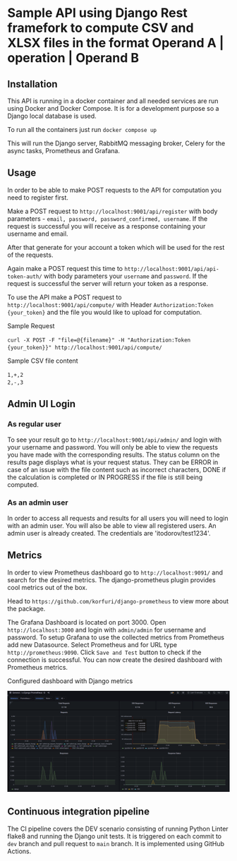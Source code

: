 # Sample API using Django Rest framefork to compute CSV and XLSX files in the format Operand A | operation | Operand B

## Installation

This API is running in a docker container and all needed services are run using Docker and Docker Compose. It is for a development purpose so a Django local database is used.

To run all the containers just run `docker compose up`

This will run the Django server, RabbitMQ messaging broker, Celery for the async tasks,  Prometheus and Grafana.

## Usage

In order to be able to make POST requests to the API for computation you need to register first.

Make a POST request to `http://localhost:9001/api/register` with body parameters - `email, password, password_confirmed, username`. If the request is successful you will receive as a response containing your username and email.

After that generate for your account a token which will be used for the rest of the requests.

Again make a POST request this time to `http://localhost:9001/api/api-token-auth/` with body parameters your `username` and `password`. If the request is successful the server will return your token as a response.

To use the API make a POST request to `http://localhost:9001/api/compute/` with  Header `Authorization:Token {your_token}` and the file you would like to upload for computation.

Sample Request

`curl -X POST -F "file=@{filename}" -H "Authorization:Token {your_token}}" http://localhost:9001/api/compute/`

Sample CSV file content

`1,+,2` <br>
`2,-,3`


## Admin UI Login

### As regular user
To see your result go to `http://localhost:9001/api/admin/` and login with your username and password. You will only be able to view the requests you have made with the corresponding results. The status column on the results page displays what is your request status. They can be ERROR in case of an issue with the file content such as incorrect characters, DONE if the calculation is completed or IN PROGRESS if the file is still being computed.

### As an admin user
In order to access all requests and results for all users you will need
to login with an admin user. You will also be able to view all registered users. An admin user is already created. The credentials are 'itodorov/test1234'.


## Metrics

In order to view Prometheus dashboard go to `http://localhost:9091/` and search for the desired metrics. The django-prometheus plugin provides cool metrics out of the box.

Head to `https://github.com/korfuri/django-prometheus` to view more about the package.


The Grafana Dashboard is located on port 3000. Open `http://localhost:3000`
and login with `admin/admin` for username and password. To setup Grafana to use the collected metrics from Prometheus add new Datasource. Select Prometheus and for URL type `http://prometheus:9090`. Click `Save and Test` button to check if the connection is successful. You can now create the desired dashboard with Prometheus metrics.

Configured dashboard with Django metrics

<img src="grafana.png"/>

## Continuous integration pipeline


The CI pipeline covers the DEV scenario consisting of running Python Linter flake8 and running the Django unit tests. It is triggered on each commit to `dev` branch and pull request to `main` branch. It is implemented using GitHub Actions.
